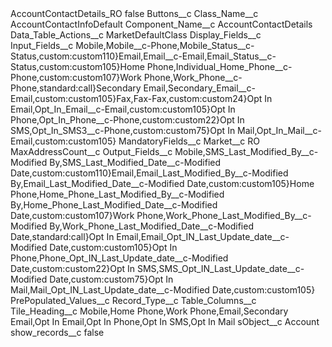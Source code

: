 <?xml version="1.0" encoding="UTF-8"?>
<CustomMetadata xmlns="http://soap.sforce.com/2006/04/metadata" xmlns:xsi="http://www.w3.org/2001/XMLSchema-instance" xmlns:xsd="http://www.w3.org/2001/XMLSchema">
    <label>AccountContactDetails_RO</label>
    <protected>false</protected>
    <values>
        <field>Buttons__c</field>
        <value xsi:nil="true"/>
    </values>
    <values>
        <field>Class_Name__c</field>
        <value xsi:type="xsd:string">AccountContactInfoDefault</value>
    </values>
    <values>
        <field>Component_Name__c</field>
        <value xsi:type="xsd:string">AccountContactDetails</value>
    </values>
    <values>
        <field>Data_Table_Actions__c</field>
        <value xsi:type="xsd:string">MarketDefaultClass</value>
    </values>
    <values>
        <field>Display_Fields__c</field>
        <value xsi:nil="true"/>
    </values>
    <values>
        <field>Input_Fields__c</field>
        <value xsi:type="xsd:string">Mobile,Mobile__c-Phone,Mobile_Status__c-Status,custom:custom110}Email,Email__c-Email,Email_Status__c-Status,custom:custom105}Home Phone,Individual_Home_Phone__c-Phone,custom:custom107}Work Phone,Work_Phone__c-Phone,standard:call}Secondary Email,Secondary_Email__c-Email,custom:custom105}Fax,Fax-Fax,custom:custom24}Opt In Email,Opt_In_Email__c-Email,custom:custom105}Opt In Phone,Opt_In_Phone__c-Phone,custom:custom22}Opt In SMS,Opt_In_SMS3__c-Phone,custom:custom75}Opt In Mail,Opt_In_Mail__c-Email,custom:custom105}</value>
    </values>
    <values>
        <field>MandatoryFields__c</field>
        <value xsi:nil="true"/>
    </values>
    <values>
        <field>Market__c</field>
        <value xsi:type="xsd:string">RO</value>
    </values>
    <values>
        <field>MaxAddressCount__c</field>
        <value xsi:nil="true"/>
    </values>
    <values>
        <field>Output_Fields__c</field>
        <value xsi:type="xsd:string">Mobile,SMS_Last_Modified_By__c-Modified By,SMS_Last_Modified_Date__c-Modified Date,custom:custom110}Email,Email_Last_Modified_By__c-Modified By,Email_Last_Modified_Date__c-Modified Date,custom:custom105}Home Phone,Home_Phone_Last_Modified_By__c-Modified By,Home_Phone_Last_Modified_Date__c-Modified Date,custom:custom107}Work Phone,Work_Phone_Last_Modified_By__c-Modified By,Work_Phone_Last_Modified_Date__c-Modified Date,standard:call}Opt In Email,Email_Opt_IN_Last_Update_date__c-Modified Date,custom:custom105}Opt In Phone,Phone_Opt_IN_Last_Update_date__c-Modified Date,custom:custom22}Opt In SMS,SMS_Opt_IN_Last_Update_date__c-Modified Date,custom:custom75}Opt In Mail,Mail_Opt_IN_Last_Update_date__c-Modified Date,custom:custom105}</value>
    </values>
    <values>
        <field>PrePopulated_Values__c</field>
        <value xsi:nil="true"/>
    </values>
    <values>
        <field>Record_Type__c</field>
        <value xsi:nil="true"/>
    </values>
    <values>
        <field>Table_Columns__c</field>
        <value xsi:nil="true"/>
    </values>
    <values>
        <field>Tile_Heading__c</field>
        <value xsi:type="xsd:string">Mobile,Home Phone,Work Phone,Email,Secondary Email,Opt In Email,Opt In Phone,Opt In SMS,Opt In Mail</value>
    </values>
    <values>
        <field>sObject__c</field>
        <value xsi:type="xsd:string">Account</value>
    </values>
    <values>
        <field>show_records__c</field>
        <value xsi:type="xsd:boolean">false</value>
    </values>
</CustomMetadata>
